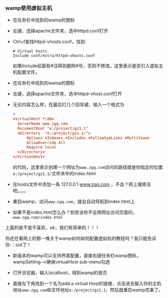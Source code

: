 ### wamp使用虚拟主机

- 在任务栏中找到的wamp的图标

- 左键，选择apache文件夹，选中httpd.conf打开

- Ctrl+f查找httpd-vhosts.conf，找到

  ```
  # Virtual hosts
  Include conf/extra/httpd-vhosts.conf
  ```

  如果Include前面有#注释则删除#号，否则不修改。这里表示是否引入虚拟主机配置文件。

- 在任务栏中找到的wamp的图标

- 左键，选择apache文件夹，选中httpd-vhost.conf打开

- 无论内容怎么样，在最后打几个回车键，输入一个格式为

  ```conf
  #
  <VirtualHost *:80>
  	ServerName www.zgq.com
  	DocumentRoot "e:/project/gz1.1"
  	<Directory  "e:/project/gz1.1/">
  		Options +Indexes +Includes +FollowSymLinks +MultiViews
  		AllowOverride All
  		Require local
  	</Directory>
  </VirtualHost>
  ```

  的代码，这里表示创建一个网址为`www.zgq.com`访问的路径就是你指定的位置`e:/project/gz1.1/`文件夹中的index.html

- 在hosts文件中添加一条 127.0.0.1 www.zgq.com ，不会？网上搜索去吧。。。。

- 重启wamp，访问`www.zgq.com`，就会自动导航到index.html上

- 如果不是index.html怎么办？别告诉你不会用网址访问页面的。`www.zgq.com/index.html`



上面的是不是不喜欢，ok，我们有简单的！！！

你还在看网上的那一堆关于wamp如何如何配置虚拟机的教程吗？我只能告诉你:：out了！

- 新版本的wamp可以支持界面配置，直接右键任务栏wamp图标，wampSetting-->确保virtualHost sub-menu勾选

- 打开浏览器，输入localhost，得到wamp的首页
- 直接左下角找到一个名为add a virtual Host的链接，点击进去输入你的主机地址`www.zgq.com`和文件地址`e:/project/gz1.1`，然后就重启wamp完事了。